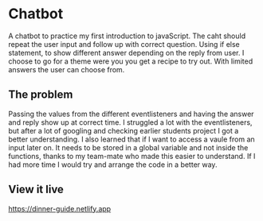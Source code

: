 # Chatbot

A chatbot to practice my first introduction to javaScript. 
The caht should repeat the user input and follow up with correct question.
Using if else statement, to show different answer depending on the reply from user. I choose to go for a theme were you you get a recipe to try out. With limited answers the user can choose from.

## The problem

Passing the values from the different eventlisteners and having the answer and reply show up at correct time.
I struggled a lot with the eventlisteners, but after a lot of googling and checking earlier students project I got a better understanding. I also learned that if I want to access a vaule from an input later on. It needs to be stored in a global variable and not inside the functions, thanks to my team-mate who made this easier to understand. If I had more time I would try and arrange the code in a better way.  

## View it live

https://dinner-guide.netlify.app
